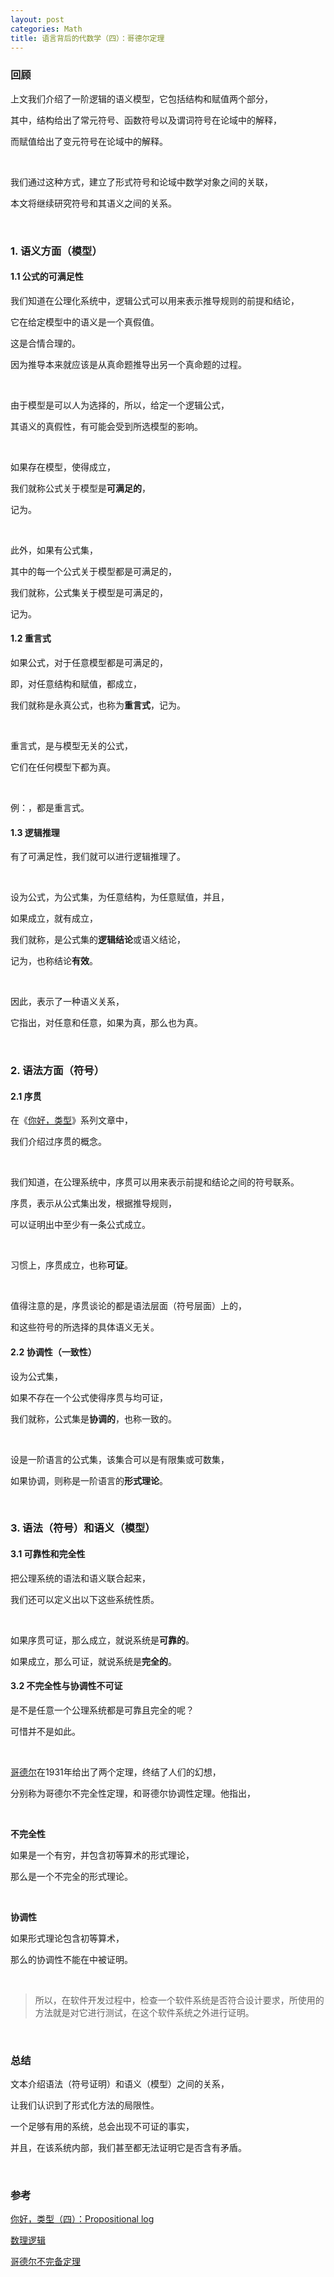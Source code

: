 ```yaml
---
layout: post
categories: Math
title: 语言背后的代数学（四）：哥德尔定理
---
```


### 回顾

上文我们介绍了一阶逻辑的语义模型，它包括结构和赋值两个部分，

其中，结构给出了常元符号、函数符号以及谓词符号在论域中的解释，

而赋值给出了变元符号在论域中的解释。

<br/>

我们通过这种方式，建立了形式符号和论域中数学对象之间的关联，

本文将继续研究符号和其语义之间的关系。

<br/>

### 1. 语义方面（模型）

#### 1.1 公式的可满足性

我们知道在公理化系统中，逻辑公式<span data-katex="A"></span>可以用来表示推导规则的前提和结论，

它在给定模型<span data-katex="(M,\sigma)"></span>中的语义<span data-katex="A_{M[\sigma]}"></span>是一个真假值。

这是合情合理的。

因为推导本来就应该是从真命题推导出另一个真命题的过程。

<br/>

由于模型是可以人为选择的，所以，给定一个逻辑公式<span data-katex="A"></span>，

其语义的真假性，有可能会受到所选模型的影响。

<br/>

如果存在模型<span data-katex="(M, \sigma)"></span>，使得<span data-katex="A_{M[\sigma ]}=T"></span>成立，

我们就称公式<span data-katex="A"></span>关于模型<span data-katex="(M, \sigma )"></span>是**可满足的**，

记为<span data-katex="M\models _\sigma A"></span>。

<br/>

此外，如果有公式集<span data-katex="\Gamma"></span>，

其中的每一个公式关于模型<span data-katex="(M, \sigma)"></span>都是可满足的，

我们就称，公式集<span data-katex="\Gamma"></span>关于模型<span data-katex="(M, \sigma )"></span>是可满足的，

记为<span data-katex="M\models _\sigma\Gamma"></span>。

#### 1.2 重言式

如果公式<span data-katex="A"></span>，对于任意模型<span data-katex="(M, \sigma)"></span>都是可满足的，

即，对任意结构<span data-katex="M"></span>和赋值<span data-katex="\sigma"></span>，<span data-katex="M\models _\sigma A"></span>都成立，

我们就称<span data-katex="A"></span>是永真公式，也称为**重言式**，记为<span data-katex="\models A"></span>。

<br/>

重言式，是与模型无关的公式，

它们在任何模型下都为真。

<br/>

例：<span data-katex="A\vee \neg A"></span>，<span data-katex="\forall x(x\doteq x)"></span>都是重言式。

#### 1.3 逻辑推理

有了可满足性，我们就可以进行逻辑推理了。

<br/>

设<span data-katex="A"></span>为公式，<span data-katex="\Gamma"></span>为公式集，<span data-katex="M"></span>为任意结构，<span data-katex="\sigma"></span>为任意赋值，并且，

如果<span data-katex="M\models _\sigma \Gamma"></span>成立，就有<span data-katex="M\models _\sigma A"></span>成立，

我们就称，<span data-katex="A"></span>是公式集<span data-katex="\Gamma"></span>的**逻辑结论**或语义结论，

记为<span data-katex="\Gamma \models A"></span>，也称结论<span data-katex="\Gamma \models A"></span>**有效**。

<br/>

因此，<span data-katex="\Gamma \models A"></span>表示了一种语义关系，

它指出，对任意<span data-katex="M"></span>和任意<span data-katex="\sigma"></span>，如果<span data-katex="\Gamma"></span>为真，那么<span data-katex="A"></span>也为真。

<br/>

### 2. 语法方面（符号）

#### 2.1 序贯

在《[你好，类型](https://thzt.github.io/2017/09/10/type-4/)》系列文章中，

我们介绍过序贯的概念。

<br/>

我们知道，在公理系统中，序贯可以用来表示前提和结论之间的符号联系。

序贯<span data-katex="\Gamma\vdash\Delta"></span>，表示从公式集<span data-katex="\Gamma"></span>出发，根据推导规则，

可以证明出<span data-katex="\Delta"></span>中至少有一条公式成立。

<br/>

习惯上，序贯<span data-katex="\Gamma\vdash\Delta"></span>成立，也称<span data-katex="\Gamma\vdash\Delta"></span>**可证**。

<br/>

值得注意的是，序贯谈论的都是语法层面（符号层面）上的，

和这些符号的所选择的具体语义无关。

#### 2.2 协调性（一致性）

设<span data-katex="\Gamma"></span>为公式集，

如果不存在一个公式<span data-katex="A"></span>使得序贯<span data-katex="\Gamma \vdash A"></span>与<span data-katex="\Gamma \vdash \neg A"></span>均可证，

我们就称，公式集<span data-katex="\Gamma"></span>是**协调的**，也称一致的。

<br/>

设<span data-katex="\Gamma"></span>是一阶语言<span data-katex="\mathscr{L}"></span>的公式集，该集合可以是有限集或可数集，

如果<span data-katex="\Gamma"></span>协调，则称<span data-katex="\Gamma"></span>是一阶语言<span data-katex="\mathscr{L}"></span>的**形式理论**。

<br/>

### 3. 语法（符号）和语义（模型）

#### 3.1 可靠性和完全性

把公理系统的语法和语义联合起来，

我们还可以定义出以下这些系统性质。

<br/>

如果序贯<span data-katex="\Gamma \vdash \Lambda"></span>可证，那么<span data-katex="\Gamma \models \Lambda"></span>成立，就说系统是**可靠的**。

如果<span data-katex="\Gamma \models A"></span>成立，那么<span data-katex="\Gamma \vdash A"></span>可证，就说系统是**完全的**。

#### 3.2 不完全性与协调性不可证

是不是任意一个公理系统都是可靠且完全的呢？

可惜并不是如此。

<br/>

[哥德尔](https://zh.wikipedia.org/wiki/%E5%BA%93%E5%B0%94%E7%89%B9%C2%B7%E5%93%A5%E5%BE%B7%E5%B0%94)在1931年给出了两个定理，终结了人们的幻想，

分别称为哥德尔不完全性定理，和哥德尔协调性定理。他指出，

<br/>

**不完全性**

如果<span data-katex="\Gamma"></span>是一个有穷，并包含初等算术<span data-katex="\Pi"></span>的形式理论，

那么<span data-katex="\Gamma"></span>是一个不完全的形式理论。

<br/>

**协调性**

如果形式理论<span data-katex="\Gamma"></span>包含初等算术<span data-katex="\Pi"></span>，

那么<span data-katex="\Pi"></span>的协调性不能在<span data-katex="\Gamma"></span>中被证明。

<br/>

> 所以，在软件开发过程中，检查一个软件系统是否符合设计要求，所使用的方法就是对它进行测试，在这个软件系统之外进行证明。

<br/>

### 总结

文本介绍语法（符号证明）和语义（模型）之间的关系，

让我们认识到了形式化方法的局限性。

一个足够有用的系统，总会出现不可证的事实，

并且，在该系统内部，我们甚至都无法证明它是否含有矛盾。

<br/>

### 参考

[你好，类型（四）：Propositional log](https://thzt.github.io/2017/09/10/type-4/)

[数理逻辑](https://book.douban.com/subject/2364517/)

[哥德尔不完备定理](https://zh.wikipedia.org/wiki/%E5%93%A5%E5%BE%B7%E5%B0%94%E4%B8%8D%E5%AE%8C%E5%A4%87%E5%AE%9A%E7%90%86)